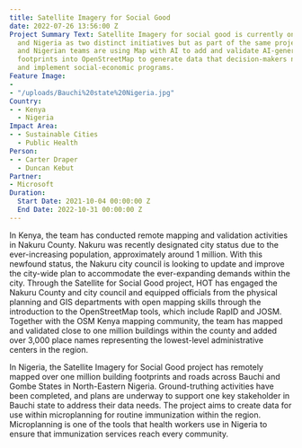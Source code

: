 ```yaml
---
title: Satellite Imagery for Social Good
date: 2022-07-26 13:56:00 Z
Project Summary Text: Satellite Imagery for social good is currently ongoing in Kenya
  and Nigeria as two distinct initiatives but as part of the same project. Kenyan
  and Nigerian teams are using Map with AI to add and validate AI-generated building
  footprints into OpenStreetMap to generate data that decision-makers need to plan
  and implement social-economic programs.
Feature Image:
- 
- "/uploads/Bauchi%20state%20Nigeria.jpg"
Country:
- - Kenya
  - Nigeria
Impact Area:
- - Sustainable Cities
  - Public Health
Person:
- - Carter Draper
  - Duncan Kebut
Partner:
- Microsoft
Duration:
  Start Date: 2021-10-04 00:00:00 Z
  End Date: 2022-10-31 00:00:00 Z
---
```


In Kenya, the team has conducted remote mapping and validation activities in Nakuru County. Nakuru was recently designated city status due to the ever-increasing population, approximately around 1 million. With this newfound status, the Nakuru city council is looking to update and improve the city-wide plan to accommodate the ever-expanding demands within the city. 
Through the Satellite for Social Good project, HOT has engaged the Nakuru County and city council and equipped officials from the physical planning and GIS departments with open mapping skills through the introduction to the OpenStreetMap tools, which include RapID and JOSM. Together with the OSM Kenya mapping community, the team has mapped and validated close to one million buildings within the county and added over 3,000 place names representing the lowest-level administrative centers in the region.

In Nigeria, the Satellite Imagery for Social Good project has remotely mapped over one million building footprints and roads across Bauchi and Gombe States in North-Eastern Nigeria. Ground-truthing activities have been completed, and plans are underway to support one key stakeholder in Bauchi state to address their data needs. The project aims to create data for use within microplanning for routine immunization within the region. Microplanning is one of the tools that health workers use in Nigeria to ensure that immunization services reach every community.  